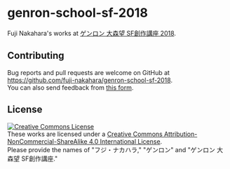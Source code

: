 # genron-school-sf-2018

Fuji Nakahara's works at
[ゲンロン 大森望 SF創作講座 2018](http://school.genron.co.jp/works/sf/2018/).

## Contributing

Bug reports and pull requests are welcome on GitHub at https://github.com/fuji-nakahara/genron-school-sf-2018.  
You can also send feedback from [this form](https://docs.google.com/forms/d/e/1FAIpQLSenyscIiuBdtKv5yz1368zXxhZJ7RKheGLfsGedNRJrGvLT_g/viewform?usp=sf_link).

## License

[![Creative Commons License](https://i.creativecommons.org/l/by-nc-sa/4.0/88x31.png)](http://creativecommons.org/licenses/by-nc-sa/4.0/)  
These works are licensed under a [Creative Commons Attribution-NonCommercial-ShareAlike 4.0 International License](http://creativecommons.org/licenses/by-nc-sa/4.0/).  
Please provide the names of "フジ・ナカハラ," "ゲンロン" and "ゲンロン 大森望 SF創作講座."  
